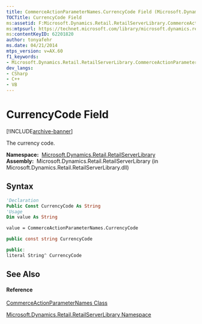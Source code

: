 ```yaml
---
title: CommerceActionParameterNames.CurrencyCode Field (Microsoft.Dynamics.Retail.RetailServerLibrary)
TOCTitle: CurrencyCode Field
ms:assetid: F:Microsoft.Dynamics.Retail.RetailServerLibrary.CommerceActionParameterNames.CurrencyCode
ms:mtpsurl: https://technet.microsoft.com/library/microsoft.dynamics.retail.retailserverlibrary.commerceactionparameternames.currencycode(v=AX.60)
ms:contentKeyID: 62201820
author: tonyafehr
ms.date: 04/21/2014
mtps_version: v=AX.60
f1_keywords:
- Microsoft.Dynamics.Retail.RetailServerLibrary.CommerceActionParameterNames.CurrencyCode
dev_langs:
- CSharp
- C++
- VB
---
```


# CurrencyCode Field


[!INCLUDE[archive-banner](includes/archive-banner.md)]

The currency code.

**Namespace:**  [Microsoft.Dynamics.Retail.RetailServerLibrary](microsoft-dynamics-retail-retailserverlibrary-namespace.md)  
**Assembly:**  Microsoft.Dynamics.Retail.RetailServerLibrary (in Microsoft.Dynamics.Retail.RetailServerLibrary.dll)

## Syntax

``` vb
'Declaration
Public Const CurrencyCode As String
'Usage
Dim value As String

value = CommerceActionParameterNames.CurrencyCode
```

``` csharp
public const string CurrencyCode
```

``` c++
public:
literal String^ CurrencyCode
```

## See Also

#### Reference

[CommerceActionParameterNames Class](commerceactionparameternames-class-microsoft-dynamics-retail-retailserverlibrary.md)

[Microsoft.Dynamics.Retail.RetailServerLibrary Namespace](microsoft-dynamics-retail-retailserverlibrary-namespace.md)

